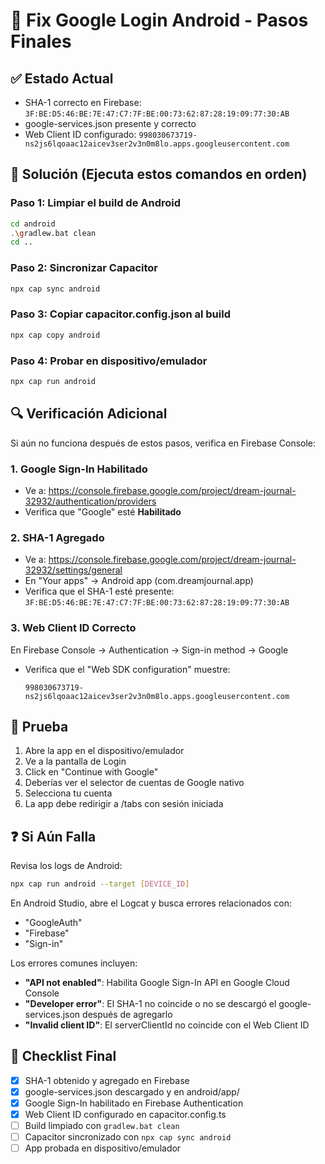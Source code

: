 # 🔧 Fix Google Login Android - Pasos Finales

## ✅ Estado Actual

- SHA-1 correcto en Firebase: `3F:BE:D5:46:BE:7E:47:C7:7F:BE:00:73:62:87:28:19:09:77:30:AB`
- google-services.json presente y correcto
- Web Client ID configurado: `998030673719-ns2js6lqoaac12aicev3ser2v3n0m8lo.apps.googleusercontent.com`

## 🚀 Solución (Ejecuta estos comandos en orden)

### Paso 1: Limpiar el build de Android

```bash
cd android
.\gradlew.bat clean
cd ..
```

### Paso 2: Sincronizar Capacitor

```bash
npx cap sync android
```

### Paso 3: Copiar capacitor.config.json al build

```bash
npx cap copy android
```

### Paso 4: Probar en dispositivo/emulador

```bash
npx cap run android
```

## 🔍 Verificación Adicional

Si aún no funciona después de estos pasos, verifica en Firebase Console:

### 1. Google Sign-In Habilitado

- Ve a: https://console.firebase.google.com/project/dream-journal-32932/authentication/providers
- Verifica que "Google" esté **Habilitado**

### 2. SHA-1 Agregado

- Ve a: https://console.firebase.google.com/project/dream-journal-32932/settings/general
- En "Your apps" → Android app (com.dreamjournal.app)
- Verifica que el SHA-1 esté presente: `3F:BE:D5:46:BE:7E:47:C7:7F:BE:00:73:62:87:28:19:09:77:30:AB`

### 3. Web Client ID Correcto

En Firebase Console → Authentication → Sign-in method → Google

- Verifica que el "Web SDK configuration" muestre:
  ```
  998030673719-ns2js6lqoaac12aicev3ser2v3n0m8lo.apps.googleusercontent.com
  ```

## 📱 Prueba

1. Abre la app en el dispositivo/emulador
2. Ve a la pantalla de Login
3. Click en "Continue with Google"
4. Deberías ver el selector de cuentas de Google nativo
5. Selecciona tu cuenta
6. La app debe redirigir a /tabs con sesión iniciada

## ❓ Si Aún Falla

Revisa los logs de Android:

```bash
npx cap run android --target [DEVICE_ID]
```

En Android Studio, abre el Logcat y busca errores relacionados con:

- "GoogleAuth"
- "Firebase"
- "Sign-in"

Los errores comunes incluyen:

- **"API not enabled"**: Habilita Google Sign-In API en Google Cloud Console
- **"Developer error"**: El SHA-1 no coincide o no se descargó el google-services.json después de agregarlo
- **"Invalid client ID"**: El serverClientId no coincide con el Web Client ID

## 🎯 Checklist Final

- [x] SHA-1 obtenido y agregado en Firebase
- [x] google-services.json descargado y en android/app/
- [x] Google Sign-In habilitado en Firebase Authentication
- [x] Web Client ID configurado en capacitor.config.ts
- [ ] Build limpiado con `gradlew.bat clean`
- [ ] Capacitor sincronizado con `npx cap sync android`
- [ ] App probada en dispositivo/emulador
